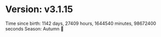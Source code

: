 # Version: v3.1.15
Time since birth: 1142 days, 27409 hours, 1644540 minutes, 98672400 seconds
Season: Autumn 🍁
